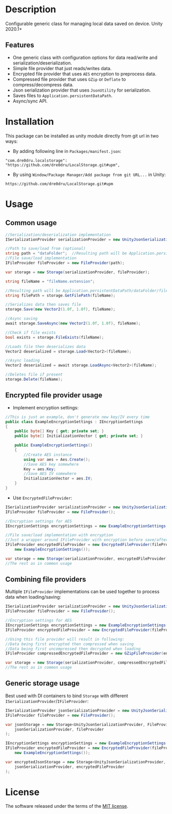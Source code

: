 # Description
Configurable generic class for managing local data saved on device.
Unity 2020.1+

## Features
- One generic class with configuration options for data read/write and serialization/deserialization.
- Simple file provider that just reads/writes data.
- Encrypted file provider that uses `AES` encryption to preprocess data.
- Compressed file provider that uses `GZip` or `Deflate` to compress/decompress data.
- Json serialization provider that uses `JsonUtility` for serialization.
- Saves files to `Application.persistentDataPath`.
- Async/sync API.

# Installation
This package can be installed as unity module directly from git url in two ways:
- By adding following line in `Packages/manifest.json`:
```
"com.dre0dru.localstorage": "https://github.com/dre0dru/LocalStorage.git#upm",
```
- By using `Window/Package Manager/Add package from git URL...` in Unity:
```
https://github.com/dre0dru/LocalStorage.git#upm
```
  
# Usage
## Common usage
```c#
//Serialization/deserialization implementation
ISerializationProvider serializationProvider = new UnityJsonSerializationProvider();

//Path to save/load from (optional)
string path = "dataFolder";  //Resulting path will be Application.persistentDataPath/dataFolder
//File save/load implementation
IFileProvider fileProvider = new FileProvider(path);

var storage = new Storage(serializationProvider, fileProvider);

string fileName = "fileName.extension";

//Resulting path will be Application.persistentDataPath/dataFolder/fileName.extension
string filePath = storage.GetFilePath(fileName);

//Serializes data then saves file
storage.Save(new Vector2(1.0f, 1.0f), fileName);

//Async saving
await storage.SaveAsync(new Vector2(1.0f, 1.0f), fileName);

//Check if file exists
bool exists = storage.FileExists(fileName);

//Loads file then deserializes data
Vector2 deserialized = storage.Load<Vector2>(fileName);

//Async loading
Vector2 deserialized = await storage.LoadAsync<Vector2>(fileName);

//Deletes file if present
storage.Delete(fileName);
```
## Encrypted file provider usage
- Implement encryption settings:
```c#
//This is just an example, don't generate new key/IV every time
public class ExampleEncryptionSettings : IEncryptionSettings
{
    public byte[] Key { get; private set; }
    public byte[] InitializationVector { get; private set; }

    public ExampleEncryptionSettings()
    {
        //Create AES instance
        using var aes = Aes.Create();
        //Save AES key somewhere
        Key = aes.Key;
        //Save AES IV somewhere
        InitializationVector = aes.IV;
    }
}
```
- Use `EncryptedFileProvider`:
```c#
ISerializationProvider serializationProvider = new UnityJsonSerializationProvider();
IFileProvider fileProvider = new FileProvider();

//Encryption settings for AES
IEncryptionSettings encryptionSettings = new ExampleEncryptionSettings();

//File save/load implementation with encryption
//Just a wrapper around IFileProvider with encryption before save/after load
IFileProvider encryptedFileProvider = new EncryptedFileProvider(fileProvider, 
    new ExampleEncryptionSettings());

var storage = new Storage(serializationProvider, encryptedFileProvider);
//The rest as in common usage
```
## Combining file providers
Multiple `IFileProvider` implementations can be used together to process data when loading/saving:
```c#
ISerializationProvider serializationProvider = new UnityJsonSerializationProvider();
IFileProvider fileProvider = new FileProvider();

//Encryption settings for AES
IEncryptionSettings encryptionSettings = new ExampleEncryptionSettings();
IFileProvider encryptedFileProvider = new EncryptedFileProvider(fileProvider, encryptionSettings);

//Using this file provider will result in following:
//Data being first encrypted then compressed when saving
//Data being first uncompressed then decrypted when loading
IFileProvider compressedEncryptedFileProvider = new GZipFileProvider(encryptedFileProvider);

var storage = new Storage(serializationProvider, compressedEncryptedFileProvider);
//The rest as in common usage
```
## Generic storage usage
Best used with DI containers to bind `Storage` with different `ISerializationProvider`/`IFileProvider`:
```c#
ISerializationProvider jsonSerializationProvider = new UnityJsonSerializationProvider();
IFileProvider fileProvider = new FileProvider();

var jsonStorage = new Storage<UnityJsonSerializationProvider, FileProvider>(
    jsonSerializationProvider, fileProvider
);

IEncryptionSettings encryptionSettings = new ExampleEncryptionSettings();
IFileProvider encryptedFileProvider = new EncryptedFileProvider(fileProvider, 
    new ExampleEncryptionSettings());

var encryptedJsonStorage = new Storage<UnityJsonSerializationProvider, EncryptedFileProvider>(
    jsonSerializationProvider, encryptedFileProvider
);
```
# License
The software released under the terms of the [MIT license](./LICENSE.md).